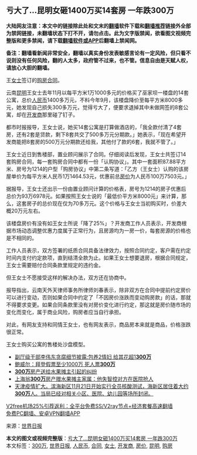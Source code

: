  <h2>亏大了…昆明女砸1400万买14套房 一年跌300万</h2> <p class="notice"><b>大陆网友注意：本文中的链接除此处和文末的<a href="https://github.com/bannedbook/fanqiang" >翻墙</a>软件下载和<a href="https://github.com/killgcd/justmysocks/blob/master/README.md">翻墙推荐</a>链接外全部为禁网链接，未翻墙状态下打不开，请勿点击。此为文字版禁闻，欲看图文视频完整版和更多禁闻，请下载<a href="https://github.com/bannedbook/fanqiang">翻墙软件或APP</a>后翻墙上禁闻网。</p><p>备注：翻墙看新闻非常安全，翻墙以真实身份发表敏感言论有一定风险，但只看不说则没有任何风险，翻的人太多，政府管不过来，也不管。信息自由是天赋人权，请放心大胆的翻墙。</b></p>  <div class="entry"> <p id="conimg">王<a href="https://www.bannedbook.org/bnews/tag/%e5%a5%b3%e5%a3%ab/" class="st_tag internal_tag" rel="tag" title="标签 女士 下的日志">女士</a>签订的<a href="https://www.bannedbook.org/bnews/tag/%e8%b4%ad%e6%88%bf/" class="st_tag internal_tag" rel="tag" title="标签 购房 下的日志">购房</a><a href="https://www.bannedbook.org/bnews/tag/%E5%90%88%E5%90%8C/" class="st_tag internal_tag" rel="tag" title="标签 合同 下的日志">合同</a>。</p> <p>云南<a href="https://www.bannedbook.org/bnews/tag/%E6%98%86%E6%98%8E/" class="st_tag internal_tag" rel="tag" title="标签 昆明 下的日志">昆明</a>王女士去年11月以每平方米1万1000多元的价格买了巫家坝一楼盘的14套公寓，总价<a href="https://www.bannedbook.org/bnews/tag/%e4%ba%ba%e6%b0%91%e5%b8%81/" class="st_tag internal_tag" rel="tag" title="标签 人民币 下的日志">人民币</a>1400多万元，不料今年9月，该楼盘降价至每平方米8000多元，她发现自己损失300多万元，觉得亏大了，便要求退掉其中未做网签的8套公寓，却在<a href="https://www.bannedbook.org/bnews/tag/%e5%bc%80%e5%8f%91%e5%95%86/" class="st_tag internal_tag" rel="tag" title="标签 开发商 下的日志">开发商</a>那里碰了钉子。</p> <p>都市时报报导，王女士说，她买14套公寓是打算做酒店的，「我全款付清了4套房，还有2套是贷款，剩下8套共交了500多万元分期款。」她表示，「现在希望开发商能把8套房的500万元分期款还给我，其他付了款的6套，我就不管了。」</p> <p>王女士近日到售楼部，置业顾问展示了合同。仔细阅读后发现，王女士共签订14套购房合同，每一套购房合同中都有一份「认购协议」。其中一套面积87.88平方米、房号为1214的户型「购房协议」中第二条写道：「乙方（王女士）认购的该房屋单价为每平方米人民币1万1464.53元，优惠前总<a href="https://www.bannedbook.org/bnews/tag/%E6%88%BF%E4%BB%B7/" class="st_tag internal_tag" rel="tag" title="标签 房价 下的日志">房价</a>为人民币100万7503元。」</p>  <p>据报导，王女士还出示一份由置业顾问计算的价格表，房号为1214的房子优惠后总价为93万6978元。如果按照王女士说的「最低价平方米8000元」来计算，那么，这套房子的总价现在仅为70多万元。这个价格与王女士当初购买时，价差大概20万元左右。</p> <p>该楼盘房价有没有如王女士所说「降了25%」？开发商工作人员表示，开发商根据市场动态调整优惠力度属于正常行为，且房源均为一房一价，每套房源的价格也是不相同的。</p> <p>工作人员表示，双方签署的纸质合同具备法律效力，按照合同约定，客户需在约定时间内支付约定款项，直到结清全款为止。如果王女士想要退房，根据合同规定，王女士需要赔付合同条款里规定的违约金。</p> <p>但王女士不愿接受这样的解决办法，双方还在协商中。</p>  <p>报导指出，云南天外天律师事务所律师刘春表示，除非双方在合同中提前约定房价可以进行变动，否则如果合同中约定了「不因房价涨跌而变动购房款」的话，那就不得要求变更。如果合同条款里没有对房价变化进行约定，那这就是房价随市场的变化而变化，属于商业风险，购房者应当自行承担。</p> <p>对此，有网友支持和同情王女士，也有网友表示，商品房本来就是商品，价格涨跌很正常。</p> <p>王女士购买公寓的售楼处沙盘模型。</p> <ul class='op-related-articles' title='相关阅读'> <li><a href='https://www.bannedbook.org/bnews/baitai/20201208/1444109.html' target='_blank'>副厅级干部李伟东贪腐细节披露:包养2情妇 给其花超1<b>300万</b></a></li> <li><a href='https://www.bannedbook.org/bnews/bannedvideo/20201206/1442996.html' target='_blank'>鲍威尔：拜登假票至少1000万 死人票<b>300万</b></a></li> <li><a href='https://www.bannedbook.org/bnews/ssgc/20201126/1437170.html' target='_blank'><b>300万</b>房产送给水果摊主引起的纠纷</a></li> <li><a href='https://www.bannedbook.org/bnews/baitai/20201125/1436931.html' target='_blank'>上海翁<b>300万</b>房产赠水果摊主家属：他失智控对方在医院抢人</a></li> <li><a href='https://www.bannedbook.org/bnews/bannedvideo/20201123/1435712.html' target='_blank'>天津疫情扩大。滨海新区11月21日开始实行全员核酸测试，海新区居住着大约<b>300万</b>人。当局已经对相关小区、医院、幼儿园等场所封闭。</a></li> </ul> <p class="texttj"> <a href="https://www.bannedbook.org/forum23/topic22702.html" target="_blank">V2free机场25%引荐返利：全平台免费SS/V2ray节点+经济套餐高速翻墙</a><br/> <a href="https://github.com/bannedbook/fanqiang/wiki/%E7%A6%81%E9%97%BB%E7%BD%91%E5%AE%89%E5%8D%93%E7%BF%BB%E5%A2%99%E6%96%B0%E9%97%BBAPP" target="_blank">免费PC翻墙、安卓VPN翻墙APP</a></p><p> 来源：<a href="https://www.bannedbook.org/bnews/tag/%e4%b8%96%e7%95%8c%e6%97%a5%e6%8a%a5/" class="st_tag internal_tag" rel="tag" title="标签 世界日报 下的日志">世界日报</a> </p> <a name='sharetosocial'></a>       <div><b>本文的图文或视频完整版</b>：<a href='https://www.bannedbook.org/bnews/cbnews/20201213/1446600.html'>亏大了…昆明女砸1400万买14套房 一年跌300万</a></div>  </div><!--END ENTRY--> <div class="postfooter"> <div>本文标签：<a href="https://www.bannedbook.org/bnews/tag/300%E4%B8%87/" rel="tag">300万</a>, <a href="https://www.bannedbook.org/bnews/tag/%e4%b8%96%e7%95%8c%e6%97%a5%e6%8a%a5/" rel="tag">世界日报</a>, <a href="https://www.bannedbook.org/bnews/tag/%e4%ba%ba%e6%b0%91%e5%b8%81/" rel="tag">人民币</a>, <a href="https://www.bannedbook.org/bnews/tag/%E5%90%88%E5%90%8C/" rel="tag">合同</a>, <a href="https://www.bannedbook.org/bnews/tag/%e5%a5%b3%e5%a3%ab/" rel="tag">女士</a>, <a href="https://www.bannedbook.org/bnews/tag/%e5%bc%80%e5%8f%91%e5%95%86/" rel="tag">开发商</a>, <a href="https://www.bannedbook.org/bnews/tag/%E6%88%BF%E4%BB%B7/" rel="tag">房价</a>, <a href="https://www.bannedbook.org/bnews/tag/%E6%98%86%E6%98%8E/" rel="tag">昆明</a>, <a href="https://www.bannedbook.org/bnews/tag/%e8%b4%ad%e6%88%bf/" rel="tag">购房</a></div>  </div><!--END POSTFOOTER--> 